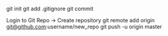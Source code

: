 git init
git add .gitignore
git commit

Login to Git Repo -> Create repository
 git remote add origin git@github.com:username/new_repo
 git push -u origin master